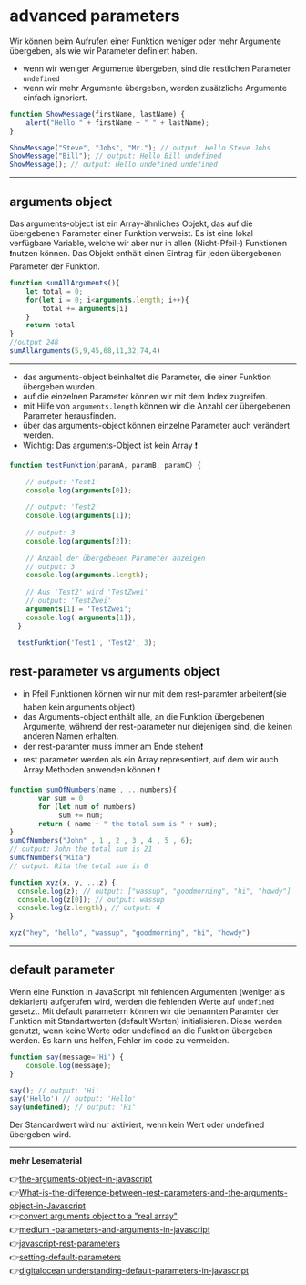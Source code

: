 # advanced parameters


Wir können beim Aufrufen einer Funktion weniger oder mehr Argumente übergeben, als wie wir Parameter definiert haben. 

- wenn wir weniger Argumente übergeben, sind die restlichen Parameter `undefined`
- wenn wir mehr Argumente übergeben, werden zusätzliche Argumente einfach ignoriert.

```javascript
function ShowMessage(firstName, lastName) {
    alert("Hello " + firstName + " " + lastName);
}

ShowMessage("Steve", "Jobs", "Mr."); // output: Hello Steve Jobs
ShowMessage("Bill"); // output: Hello Bill undefined
ShowMessage(); // output: Hello undefined undefined
```
---
## arguments object 

Das arguments-object ist ein Array-ähnliches Objekt, das auf die übergebenen Parameter einer Funktion verweist.
Es ist eine lokal verfügbare Variable, welche wir aber nur in allen (Nicht-Pfeil-) Funktionen :exclamation:nutzen können. Das Objekt enthält einen Eintrag für jeden übergebenen Parameter der Funktion. 


```javascript
function sumAllArguments(){
    let total = 0;
    for(let i = 0; i<arguments.length; i++){
        total += arguments[i]
    }
    return total
}
//output 248
sumAllArguments(5,9,45,68,11,32,74,4)
```
---
- das arguments-object beinhaltet die Parameter, die einer Funktion übergeben wurden.
- auf die einzelnen Parameter können wir mit dem Index zugreifen.
- mit Hilfe von `arguments.length` können wir die Anzahl der übergebenen Parameter herausfinden.
- über das arguments-object können einzelne Parameter auch verändert werden.
- Wichtig: Das arguments-Object ist kein Array :exclamation:

```javascript
function testFunktion(paramA, paramB, paramC) {

    // output: 'Test1'
    console.log(arguments[0]);
  
    // output: 'Test2'
    console.log(arguments[1]);  
  
    // output: 3
    console.log(arguments[2]);
  
    // Anzahl der übergebenen Parameter anzeigen
    // output: 3
    console.log(arguments.length);  
  
    // Aus 'Test2' wird 'TestZwei'
    // output: 'TestZwei'
    arguments[1] = 'TestZwei';
    console.log( arguments[1]);
  }
  
  testFunktion('Test1', 'Test2', 3);
```
## rest-parameter vs arguments object

- in Pfeil Funktionen können wir nur mit dem rest-paramter arbeiten:exclamation:(sie haben kein arguments object)
- das Arguments-object enthält alle, an die Funktion übergebenen Argumente, während der rest-parameter nur diejenigen sind, die keinen anderen Namen erhalten.
- der rest-paramter muss immer am Ende stehen:exclamation:
- rest parameter werden als ein Array representiert, auf dem wir auch Array Methoden anwenden können :exclamation:

```javascript
function sumOfNumbers(name , ...numbers){
       var sum = 0
       for (let num of numbers) 
            sum += num;
       return ( name + " the total sum is " + sum);
}
sumOfNumbers("John" , 1 , 2 , 3 , 4 , 5 , 6);
// output: John the total sum is 21
sumOfNumbers("Rita")
// output: Rita the total sum is 0
```

```javascript
function xyz(x, y, ...z) {
  console.log(z); // output: ["wassup", "goodmorning", "hi", "howdy"]
  console.log(z[0]); // output: wassup
  console.log(z.length); // output: 4
}

xyz("hey", "hello", "wassup", "goodmorning", "hi", "howdy")
```

---
## default parameter

Wenn eine Funktion in JavaScript mit fehlenden Argumenten (weniger als deklariert) aufgerufen wird, werden die fehlenden Werte auf `undefined` gesetzt. 
Mit default parametern können wir die benannten Paramter der Funktion mit Standartwerten (default Werten) initialisieren. Diese werden genutzt, wenn keine Werte oder undefined an die Funktion übergeben werden. Es kann uns helfen, Fehler im code zu vermeiden.

```javascript
function say(message='Hi') {
    console.log(message);
}

say(); // output: 'Hi'
say('Hello') // output: 'Hello'
say(undefined); // output: 'Hi'
```
Der Standardwert wird nur aktiviert, wenn kein Wert oder undefined übergeben wird. 

---
**mehr Lesematerial**

:point_right:[the-arguments-object-in-javascript](https://dev.to/shahab570/the-arguments-object-in-javascript-1a37)\
:point_right:[What-is-the-difference-between-rest-parameters-and-the-arguments-object-in-Javascript](https://www.tutorialspoint.com/What-is-the-difference-between-rest-parameters-and-the-arguments-object-in-Javascript)\
:point_right:[convert arguments object to a "real array"](https://stackguides.com/questions/960866/how-can-i-convert-the-arguments-object-to-an-array-in-javascript)\
:point_right:[medium -parameters-and-arguments-in-javascript](https://medium.com/swlh/parameters-and-arguments-in-javascript-2260bcbc8d4f)\
:point_right:[javascript-rest-parameters](https://www.javascripttutorial.net/es6/javascript-rest-parameters/)\
:point_right:[setting-default-parameters](https://www.samanthaming.com/tidbits/11-setting-default-parameters/)\
:point_right:[digitalocean understanding-default-parameters-in-javascript](https://www.digitalocean.com/community/tutorials/understanding-default-parameters-in-javascript)












